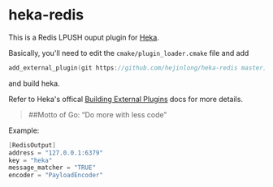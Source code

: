 # heka-redis

This is a Redis LPUSH ouput plugin for [Heka](http://hekad.readthedocs.org/).

Basically, you'll need to edit the `cmake/plugin_loader.cmake` file and add

```cpp
add_external_plugin(git https://github.com/hejinlong/heka-redis master)
```

and build heka.

Refer to Heka's offical [Building External Plugins](http://hekad.readthedocs.org/en/latest/installing.html#build-include-externals) docs for more details.

>##Motto of Go: “Do more with less code”

Example:

```cpp
[RedisOutput]
address = "127.0.0.1:6379"
key = "heka"
message_matcher = "TRUE"
encoder = "PayloadEncoder"
```